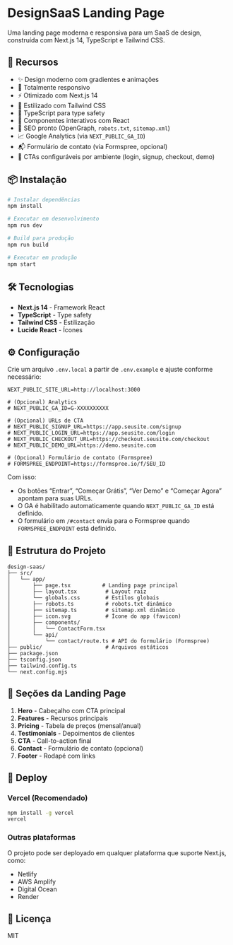 # DesignSaaS Landing Page

Uma landing page moderna e responsiva para um SaaS de design, construída com Next.js 14, TypeScript e Tailwind CSS.

## 🚀 Recursos

- ✨ Design moderno com gradientes e animações
- 📱 Totalmente responsivo
- ⚡ Otimizado com Next.js 14
- 🎨 Estilizado com Tailwind CSS
- 🔧 TypeScript para type safety
- 🎯 Componentes interativos com React
- 🧭 SEO pronto (OpenGraph, `robots.txt`, `sitemap.xml`)
- 📈 Google Analytics (via `NEXT_PUBLIC_GA_ID`)
- 📬 Formulário de contato (via Formspree, opcional)
- 🔗 CTAs configuráveis por ambiente (login, signup, checkout, demo)

## 📦 Instalação

```bash
# Instalar dependências
npm install

# Executar em desenvolvimento
npm run dev

# Build para produção
npm run build

# Executar em produção
npm start
```

## 🛠️ Tecnologias

- **Next.js 14** - Framework React
- **TypeScript** - Type safety
- **Tailwind CSS** - Estilização
- **Lucide React** - Ícones

## ⚙️ Configuração

Crie um arquivo `.env.local` a partir de `.env.example` e ajuste conforme necessário:

```
NEXT_PUBLIC_SITE_URL=http://localhost:3000

# (Opcional) Analytics
# NEXT_PUBLIC_GA_ID=G-XXXXXXXXXX

# (Opcional) URLs de CTA
# NEXT_PUBLIC_SIGNUP_URL=https://app.seusite.com/signup
# NEXT_PUBLIC_LOGIN_URL=https://app.seusite.com/login
# NEXT_PUBLIC_CHECKOUT_URL=https://checkout.seusite.com/checkout
# NEXT_PUBLIC_DEMO_URL=https://demo.seusite.com

# (Opcional) Formulário de contato (Formspree)
# FORMSPREE_ENDPOINT=https://formspree.io/f/SEU_ID
```

Com isso:
- Os botões “Entrar”, “Começar Grátis”, “Ver Demo” e “Começar Agora” apontam para suas URLs.
- O GA é habilitado automaticamente quando `NEXT_PUBLIC_GA_ID` está definido.
- O formulário em `/#contact` envia para o Formspree quando `FORMSPREE_ENDPOINT` está definido.

## 📁 Estrutura do Projeto

```
design-saas/
├── src/
│   └── app/
│       ├── page.tsx          # Landing page principal
│       ├── layout.tsx         # Layout raiz
│       └── globals.css        # Estilos globais
│       ├── robots.ts          # robots.txt dinâmico
│       ├── sitemap.ts         # sitemap.xml dinâmico
│       ├── icon.svg           # Ícone do app (favicon)
│       ├── components/
│       │   └── ContactForm.tsx
│       └── api/
│           └── contact/route.ts # API do formulário (Formspree)
├── public/                    # Arquivos estáticos
├── package.json
├── tsconfig.json
├── tailwind.config.ts
└── next.config.mjs
```

## 🎨 Seções da Landing Page

1. **Hero** - Cabeçalho com CTA principal
2. **Features** - Recursos principais
3. **Pricing** - Tabela de preços (mensal/anual)
4. **Testimonials** - Depoimentos de clientes
5. **CTA** - Call-to-action final
6. **Contact** - Formulário de contato (opcional)
7. **Footer** - Rodapé com links

## 🚀 Deploy

### Vercel (Recomendado)

```bash
npm install -g vercel
vercel
```

### Outras plataformas

O projeto pode ser deployado em qualquer plataforma que suporte Next.js, como:
- Netlify
- AWS Amplify
- Digital Ocean
- Render

## 📝 Licença

MIT
